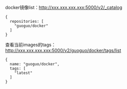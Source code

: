 docker镜像list：http://xxx.xxx.xxx.xxx:5000/v2/_catalog

```shell
{
  repositories: [
  	"guoguo/docker"
  ]
}
```

查看当前images的tags：http://xxx.xxx.xxx.xxx:5000/v2/guoguo/docker/tags/list

```shell
{
  name: "guoguo/docker",
  tags: [
  	"latest"
  ]
}
```

